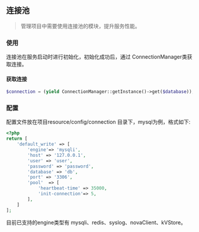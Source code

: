 ## 连接池
> 管理项目中需要使用连接池的模块，提升服务性能。

### 使用
连接池在服务启动时进行初始化，初始化成功后，通过 ConnectionManager类获取连接。

#### 获取连接
``` php
$connection = (yield ConnectionManager::getInstance()->get($database));
```

### 配置
配置文件放在项目resource/config/connection 目录下，mysql为例，格式如下:
``` php
<?php
return [
    'default_write' => [
        'engine'=> 'mysqli',
        'host' => '127.0.0.1',
        'user' => 'user',
        'password' => 'password',
        'database' => 'db',
        'port' => '3306',
        'pool'  => [
            'heartbeat-time' => 35000,
            'init-connection'=> 5,
        ],
    ]
];
```
目前已支持的engine类型有 mysqli、redis、syslog、novaClient、kVStore。



